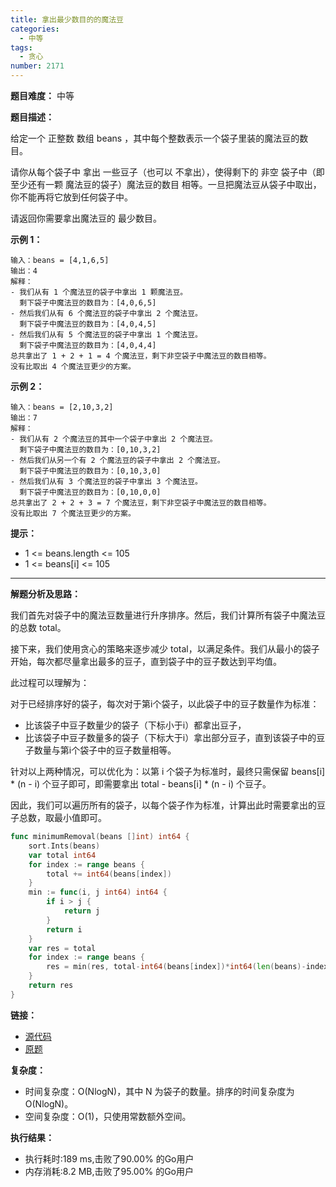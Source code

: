 ```yaml
---
title: 拿出最少数目的的魔法豆
categories:
  - 中等
tags:
  - 贪心
number: 2171
---
```


**题目难度：** 中等

**题目描述：**

给定一个 正整数 数组 beans ，其中每个整数表示一个袋子里装的魔法豆的数目。

请你从每个袋子中 拿出 一些豆子（也可以 不拿出），使得剩下的 非空 袋子中（即 至少还有一颗 魔法豆的袋子）魔法豆的数目 相等。一旦把魔法豆从袋子中取出，你不能再将它放到任何袋子中。

请返回你需要拿出魔法豆的 最少数目。

**示例 1：**
```
输入：beans = [4,1,6,5]
输出：4
解释：
- 我们从有 1 个魔法豆的袋子中拿出 1 颗魔法豆。
  剩下袋子中魔法豆的数目为：[4,0,6,5]
- 然后我们从有 6 个魔法豆的袋子中拿出 2 个魔法豆。
  剩下袋子中魔法豆的数目为：[4,0,4,5]
- 然后我们从有 5 个魔法豆的袋子中拿出 1 个魔法豆。
  剩下袋子中魔法豆的数目为：[4,0,4,4]
总共拿出了 1 + 2 + 1 = 4 个魔法豆，剩下非空袋子中魔法豆的数目相等。
没有比取出 4 个魔法豆更少的方案。
```


**示例 2：**
```
输入：beans = [2,10,3,2]
输出：7
解释：
- 我们从有 2 个魔法豆的其中一个袋子中拿出 2 个魔法豆。
  剩下袋子中魔法豆的数目为：[0,10,3,2]
- 然后我们从另一个有 2 个魔法豆的袋子中拿出 2 个魔法豆。
  剩下袋子中魔法豆的数目为：[0,10,3,0]
- 然后我们从有 3 个魔法豆的袋子中拿出 3 个魔法豆。
  剩下袋子中魔法豆的数目为：[0,10,0,0]
总共拿出了 2 + 2 + 3 = 7 个魔法豆，剩下非空袋子中魔法豆的数目相等。
没有比取出 7 个魔法豆更少的方案。
```

**提示：**
- 1 <= beans.length <= 105 
- 1 <= beans[i] <= 105

---
**解题分析及思路：**

我们首先对袋子中的魔法豆数量进行升序排序。然后，我们计算所有袋子中魔法豆的总数 total。

接下来，我们使用贪心的策略来逐步减少 total，以满足条件。我们从最小的袋子开始，每次都尽量拿出最多的豆子，直到袋子中的豆子数达到平均值。

此过程可以理解为：

对于已经排序好的袋子，每次对于第i个袋子，以此袋子中的豆子数量作为标准：
- 比该袋子中豆子数量少的袋子（下标小于i）都拿出豆子，
- 比该袋子中豆子数量多的袋子（下标大于i）拿出部分豆子，直到该袋子中的豆子数量与第i个袋子中的豆子数量相等。

针对以上两种情况，可以优化为：以第 i 个袋子为标准时，最终只需保留 beans[i] * (n - i) 个豆子即可，即需要拿出 total - beans[i] * (n - i) 个豆子。

因此，我们可以遍历所有的袋子，以每个袋子作为标准，计算出此时需要拿出的豆子总数，取最小值即可。

```go
func minimumRemoval(beans []int) int64 {
	sort.Ints(beans)
	var total int64
	for index := range beans {
		total += int64(beans[index])
	}
	min := func(i, j int64) int64 {
		if i > j {
			return j
		}
		return i
	}
	var res = total
	for index := range beans {
		res = min(res, total-int64(beans[index])*int64(len(beans)-index))
	}
	return res
}
```

**链接：**
- [源代码](https://github.com/lomtom/algorithm-go/blob/main/leetcode/2171拿出最少数目的的魔法豆_test.go)
- [原题](https://leetcode.cn/problems/removing-minimum-number-of-magic-beans)

**复杂度：**

- 时间复杂度：O(NlogN)，其中 N 为袋子的数量。排序的时间复杂度为 O(NlogN)。
- 空间复杂度：O(1)，只使用常数额外空间。

**执行结果：**

- 执行耗时:189 ms,击败了90.00% 的Go用户
- 内存消耗:8.2 MB,击败了95.00% 的Go用户
